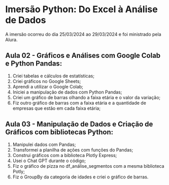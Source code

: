 # Imersão Python: Do Excel à Análise de Dados
A imersão ocorreu do dia 25/03/2024 ao 29/03/2024 e foi ministrado pela Alura.

## Aula 02 - Gráficos e Análises com Google Colab e Python Pandas:
1. Criei tabelas e cálculos de estatísticas;
2. Criei gráficos no Google Sheets;
3. Aprendi a utilizar o Google Colab;
4. Iniciei a manipulação de dados com Python Pandas;
5. Criei um gráfico de barras olhando a faixa etária e o valor da variação;
6. Fiz outro gráfico de barras com a faixa etária e a quantidade de empresas que estão em cada faixa etária;
   
## Aula 03 - Manipulação de Dados e Criação de Gráficos com bibliotecas Python:
1. Manipulei dados com Pandas;
2. Transformei a planilha de ações com funções do Pandas;
3. Construi gráficos com a biblioteca Plotly Express;
4. Usei o Chat GPT durante o código;
5. Fiz o gráfico de pizza no df_análise_segmentos com a mesma biblioteca Potly;
6. Fiz o GroupBy da categoria de idades e criei o gráfico de barras.
